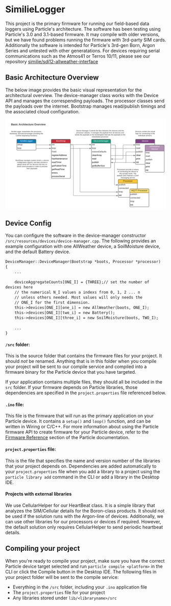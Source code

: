 # SimilieLogger

This project is the primary firmware for running our field-based data loggers using Particle's architecture. The software has been testing using Particle's 3.0 and 3.1-based firmware. It may compile with older versions, but we have found problems running the firmware with 3rd-party SIM cards. Additionally the software is intended for Particle's 3rd-gen Born, Argon Series and untested with other generatations. For devices requiring serial communications such as the Atmos41 or Terros 10/11, please see our repository [similie/sdi12-allweather-interface](https://github.com/similie/sdi12-allweather-interface)

## Basic Architecture Overview

The below image provides the basic visual representation for the architectural overview. The device-manager class works with the Device API and manages the correspending payloads. The processor classes send the payloads over the internet. Bootstrap manages read/publish timings and the associated cloud configuration.

![Similie Logger Architecture](/LoggerArchitecture.svg)

## Device Config

You can configure the software in the device-manager constructor `/src/resources/devices/device-manager.cpp`. The following provides an example configuration with one AllWeather device, a SoilMoisture device, and the default Battery device.

```
DeviceManager::DeviceManager(Bootstrap *boots, Processor *processor)
{
    ...

    deviceAggregateCounts[ONE_I] = {THREE};// set the number of devices here
    // the numerical N_I values a indexs from 0, 1, 2 ... n
    // unless others needed. Most values will only needs the
    // ONE_I for the first dimension.
    this->devices[ONE_I][one_i] = new AllWeather(boots, ONE_I);
    this->devices[ONE_I][two_i] = new Battery();
    this->devices[ONE_I][three_i] = new SoilMoisture(boots, TWO_I);

    ...
}
```

#### `/src` folder:

This is the source folder that contains the firmware files for your project. It should _not_ be renamed.
Anything that is in this folder when you compile your project will be sent to our compile service and compiled into a firmware binary for the Particle device that you have targeted.

If your application contains multiple files, they should all be included in the `src` folder. If your firmware depends on Particle libraries, those dependencies are specified in the `project.properties` file referenced below.

#### `.ino` file:

This file is the firmware that will run as the primary application on your Particle device. It contains a `setup()` and `loop()` function, and can be written in Wiring or C/C++. For more information about using the Particle firmware API to create firmware for your Particle device, refer to the [Firmware Reference](https://docs.particle.io/reference/firmware/) section of the Particle documentation.

#### `project.properties` file:

This is the file that specifies the name and version number of the libraries that your project depends on. Dependencies are added automatically to your `project.properties` file when you add a library to a project using the `particle library add` command in the CLI or add a library in the Desktop IDE.

#### Projects with external libraries

We use CellularHelper for our HeartBeat class. It is a simple library that analyzes the SIM/Cellular details for the Boron-class products. It should not be used if the solution runs with the Argon-line of devices. Additionally, we can use other libraries for our processors or devices if required. However, the default solution only requires CellularHelper to send periodic heartbeat details.

## Compiling your project

When you're ready to compile your project, make sure you have the correct Particle device target selected and run `particle compile <platform>` in the CLI or click the Compile button in the Desktop IDE. The following files in your project folder will be sent to the compile service:

- Everything in the `/src` folder, including your `.ino` application file
- The `project.properties` file for your project
- Any libraries stored under `lib/<libraryname>/src`
